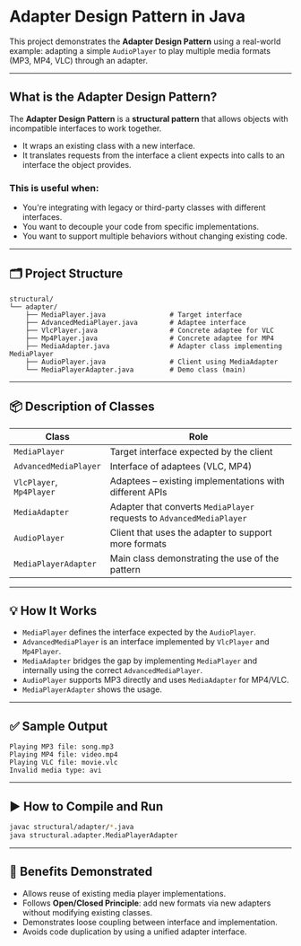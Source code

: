 
#  Adapter Design Pattern in Java

This project demonstrates the **Adapter Design Pattern** using a real-world example: adapting a simple `AudioPlayer` to play multiple media formats (MP3, MP4, VLC) through an adapter.

---

##  What is the Adapter Design Pattern?

The **Adapter Design Pattern** is a **structural pattern** that allows objects with incompatible interfaces to work together.

- It wraps an existing class with a new interface.
- It translates requests from the interface a client expects into calls to an interface the object provides.

### This is useful when:

- You're integrating with legacy or third-party classes with different interfaces.
- You want to decouple your code from specific implementations.
- You want to support multiple behaviors without changing existing code.

---

## 🗂️ Project Structure

```
structural/
└── adapter/
    ├── MediaPlayer.java                # Target interface
    ├── AdvancedMediaPlayer.java        # Adaptee interface
    ├── VlcPlayer.java                  # Concrete adaptee for VLC
    ├── Mp4Player.java                  # Concrete adaptee for MP4
    ├── MediaAdapter.java               # Adapter class implementing MediaPlayer
    ├── AudioPlayer.java                # Client using MediaAdapter
    └── MediaPlayerAdapter.java         # Demo class (main)
```

---

## 📦 Description of Classes

| Class                    | Role                                                    |
|--------------------------|----------------------------------------------------------|
| `MediaPlayer`            | Target interface expected by the client                 |
| `AdvancedMediaPlayer`    | Interface of adaptees (VLC, MP4)                         |
| `VlcPlayer`, `Mp4Player` | Adaptees – existing implementations with different APIs  |
| `MediaAdapter`           | Adapter that converts `MediaPlayer` requests to `AdvancedMediaPlayer` |
| `AudioPlayer`            | Client that uses the adapter to support more formats     |
| `MediaPlayerAdapter` | Main class demonstrating the use of the pattern      |

---

## 💡 How It Works

- `MediaPlayer` defines the interface expected by the `AudioPlayer`.
- `AdvancedMediaPlayer` is an interface implemented by `VlcPlayer` and `Mp4Player`.
- `MediaAdapter` bridges the gap by implementing `MediaPlayer` and internally using the correct `AdvancedMediaPlayer`.
- `AudioPlayer` supports MP3 directly and uses `MediaAdapter` for MP4/VLC.
- `MediaPlayerAdapter` shows the usage.

---

## ✅ Sample Output

```
Playing MP3 file: song.mp3
Playing MP4 file: video.mp4
Playing VLC file: movie.vlc
Invalid media type: avi
```

---

## ▶️ How to Compile and Run

```bash
javac structural/adapter/*.java
java structural.adapter.MediaPlayerAdapter
```

---

## 🧩 Benefits Demonstrated

- Allows reuse of existing media player implementations.
- Follows **Open/Closed Principle**: add new formats via new adapters without modifying existing classes.
- Demonstrates loose coupling between interface and implementation.
- Avoids code duplication by using a unified adapter interface.
